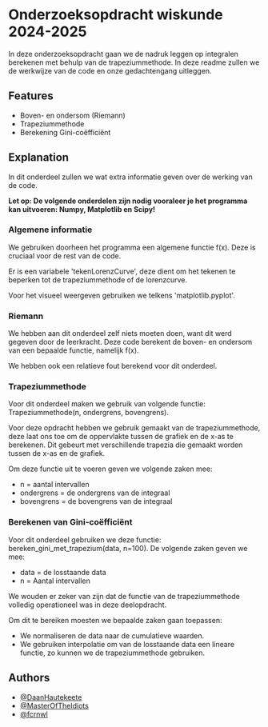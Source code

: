 
# Onderzoeksopdracht wiskunde 2024-2025

In deze onderzoeksopdracht gaan we de nadruk leggen op integralen berekenen met behulp van de trapeziummethode. In deze readme zullen we de werkwijze van de code en onze gedachtengang uitleggen.



## Features

- Boven- en ondersom (Riemann)
- Trapeziummethode
- Berekening Gini-coëfficiënt

## Explanation
In dit onderdeel zullen we wat extra informatie geven over de werking van de code.

**Let op: De volgende onderdelen zijn nodig vooraleer je het programma kan uitvoeren: Numpy, Matplotlib en Scipy!**

### Algemene informatie
We gebruiken doorheen het programma een algemene functie f(x). Deze is cruciaal voor de rest van de code.

Er is een variabele 'tekenLorenzCurve', deze dient om het tekenen te beperken tot de trapeziummethode of de lorenzcurve.

Voor het visueel weergeven gebruiken we telkens 'matplotlib.pyplot'.

### Riemann
We hebben aan dit onderdeel zelf niets moeten doen, want dit werd gegeven door de leerkracht. Deze code berekent de boven- en ondersom van een bepaalde functie, namelijk f(x).

We hebben ook een relatieve fout berekend voor dit onderdeel.

### Trapeziummethode
Voor dit onderdeel maken we gebruik van volgende functie: Trapeziummethode(n, ondergrens, bovengrens).

Voor deze opdracht hebben we gebruik gemaakt van de trapeziummethode, deze laat ons toe om de oppervlakte tussen de grafiek en de x-as te berekenen. Dit gebeurt met verschillende trapezia die gemaakt worden tussen de x-as en de grafiek.

Om deze functie uit te voeren geven we volgende zaken mee:
- n = aantal intervallen
- ondergrens = de ondergrens van de integraal
- bovengrens = de bovengrens van de integraal

### Berekenen van Gini-coëfficiënt
Voor dit onderdeel gebruiken we deze functie: bereken_gini_met_trapezium(data, n=100). De volgende zaken geven we mee:
- data = de losstaande data
- n = Aantal intervallen

We wouden er zeker van zijn dat de functie van de trapeziummethode volledig operationeel was in deze deelopdracht.

Om dit te bereiken moesten we bepaalde zaken gaan toepassen:
- We normaliseren de data naar de cumulatieve waarden.
- We gebruiken interpolatie om van de losstaande data een lineare functie, zo kunnen we de trapeziummethode gebruiken.

## Authors

- [@DaanHautekeete](https://github.com/DaanHautekeete)
- [@MasterOfTheIdiots](https://github.com/MasterOfTheIdiots)
- [@fcrnwl](https://github.com/fcrnwl)
